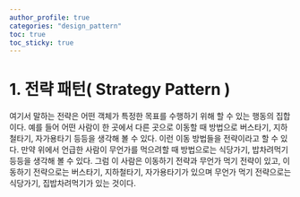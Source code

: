 ```yaml
---
author_profile: true
categories: "design_pattern"
toc: true
toc_sticky: true
---
```


# 1. 전략 패턴( Strategy Pattern )
여기서 말하는 전략은 어떤 객체가 특정한 목표를 수행하기 위해 할 수 있는 행동의 집합이다. 예를 들어 어떤 사람이 한 곳에서 다른 곳으로 이동할 때 방법으로 버스타기, 지하철타기, 자가용타기 등등을 생각해 볼 수 있다. 이런 이동 방법들을 전략이라고 할 수 있다. 만약 위에서 언급한 사람이 무언가를 먹으려할 때 방법으로는 식당가기, 밥차려먹기 등등을 생각해 볼 수 있다. 그럼 이 사람은 이동하기 전략과 무언가 먹기 전략이 있고, 이동하기 전략으로는 버스타기, 지하철타기, 자가용타기가 있으며 무언가 먹기 전략으로는 식당가기, 집밥차려먹기가 있는 것이다.
